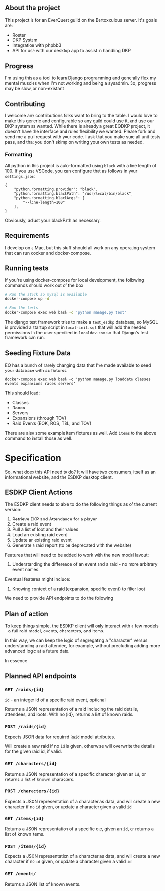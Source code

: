 ## About the project
This project is for an EverQuest guild on the Bertoxxulous server.  It's goals are:

- Roster
- DKP System
- Integration with phpbb3
- API for use with our desktop app to assist in handling DKP

## Progress
I'm using this as a tool to learn Django programming and generally flex my mental muscles when I'm not working and being a sysadmin.  So, progress may be slow, or non-existant

## Contributing
I welcome any contributions folks want to bring to the table.  I would love to make this generic and configurable so any guild could use it, and use our DKP system as wanted.  While there is already a great EQDKP project, it doesn't have the interface and rules flexibility we wanted.  Please fork and send me a pull request with your code.  I ask that you make sure all unit tests pass, and that you don't skimp on writing your own tests as needed.

### Formatting
All python in this project is auto-formatted using `black` with a line length of 100.  If you use VSCode, you can configure that as follows in your `settings.json`:
```
{
    "python.formatting.provider": "black",
    "python.formatting.blackPath": "/usr/local/bin/black",
    "python.formatting.blackArgs": [
        "--line-length=100"
    ],
}
```
Obviously, adjust your blackPath as necessary.

## Requirements

I develop on a Mac, but this stuff should all work on any operating system that can run docker and docker-compose.

## Running tests

If you're using docker-compose for local development, the following commands should work out of the box

```sh
# Run the stack so mysql is available
docker-compose up -d

# Run the tests
docker-compose exec web bash -c 'python manage.py test'
```

The django test framework tries to make a `test_esdkp` database, so MySQL is provided a startup script in `local-init.sql` that will add the needed permissions to the user specified in `localdev.env` so that Django's test framework can run.

## Seeding Fixture Data

EQ has a bunch of rarely changing data that I've made available to seed your database with as fixtures.
```
docker-compose exec web bash -c 'python manage.py loaddata classes events expansions races servers'
```
This should load:
- Classes
- Races
- Servers
- Expansions (through TOV)
- Raid Events (EOK, ROS, TBL, and TOV)

There are also some example item fixtures as well.  Add `items` to the above command to install those as well.

# Specification

So, what does this API need to do?  It will have two consumers, itself as an informational website, and the ESDKP desktop client.

## ESDKP Client Actions

The ESDKP client needs to able to do the following things as of the current version:

1. Retrieve DKP and Attendance for a player
2. Create a raid event
3. Pull a list of loot and their values
4. Load an existing raid event
5. Update an existing raid event
6. Generate a raid report (to be deprecated with the website)

Features that will need to be added to work with the new model layout:

1. Understanding the difference of an event and a raid - no more arbitrary event names.

Eventual features might include:

1. Knowing context of a raid (expansion, specific event) to filter loot

We need to provide API endpoints to do the following

## Plan of action

To keep things simple, the ESDKP client will only interact with a few models - a full raid model, events, characters, and items.

In this way, we can keep the logic of segregating a "character" versus understanding a raid attendee, for example, without precluding adding more advanced logic at a future date.

In essence

## Planned API endpoints

### `GET /raids/{id}`

`id` - an integer id of a specific raid event, optional

Returns a JSON representation of a raid including the raid details, attendees, and loots.  With no {id}, returns a list of known raids.

### `POST /raids/{id}`

Expects JSON data for required `Raid` model attributes.

Will create a new raid if no `id` is given, otherwise will overwrite the details for the given raid id, if valid.

### `GET /characters/{id}`

Returns a JSON representation of a specific character given an `id`, or returns a list of known characters.

### `POST /characters/{id}`

Expects a JSON representation of a character as data, and will create a new character if no `id` given, or update a character given a valid `id`

### `GET /items/{id}`

Returns a JSON representation of a specific ote, given an `id`, or returns a list of known items.

### `POST /items/{id}`

Expects a JSON representation of a character as data, and will create a new character if no `id` given, or update a character given a valid `id`

### `GET /events/`

Returns a JSON list of known events.
